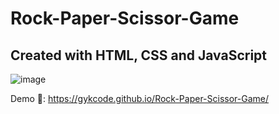 # Rock-Paper-Scissor-Game
## Created with HTML, CSS and JavaScript

![image](https://user-images.githubusercontent.com/116160329/209607670-eb052868-e653-47e1-9fe3-87b397d5a407.png)

Demo 👀: https://gykcode.github.io/Rock-Paper-Scissor-Game/
